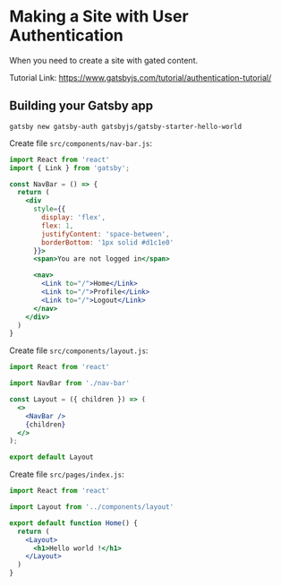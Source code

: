 # Making a Site with User Authentication

When you need to create a site with gated content.

Tutorial Link: https://www.gatsbyjs.com/tutorial/authentication-tutorial/

## Building your Gatsby app

```shell
gatsby new gatsby-auth gatsbyjs/gatsby-starter-hello-world
```

Create file `src/components/nav-bar.js`:

```jsx
import React from 'react'
import { Link } from 'gatsby';

const NavBar = () => {
  return (
    <div
      style={{
        display: 'flex',
        flex: 1,
        justifyContent: 'space-between',
        borderBottom: '1px solid #d1c1e0'
      }}>
      <span>You are not logged in</span>

      <nav>
        <Link to="/">Home</Link>
        <Link to="/">Profile</Link>
        <Link to="/">Logout</Link>
      </nav>
    </div>
  )
}
```

Create file `src/components/layout.js`:

```jsx
import React from 'react'

import NavBar from './nav-bar'

const Layout = ({ children }) => (
  <>
    <NavBar />
    {children}
  </>
);

export default Layout
```

Create file `src/pages/index.js`:

```jsx
import React from 'react'

import Layout from '../components/layout'

export default function Home() {
  return (
    <Layout>
      <h1>Hello world !</h1>
    </Layout>
  )
}
```